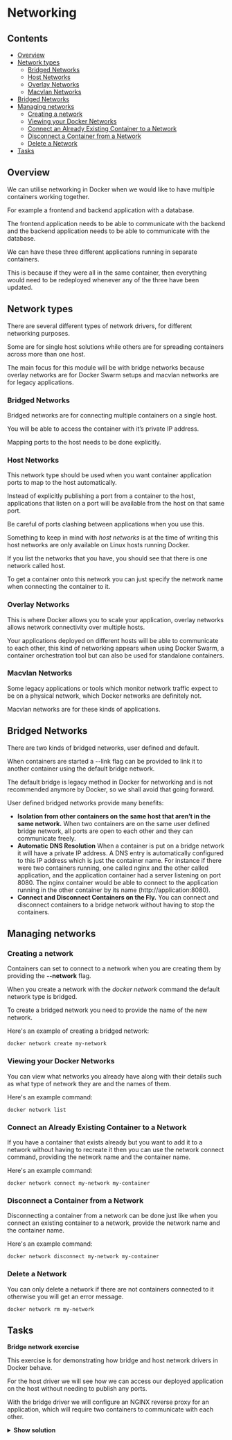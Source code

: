 # Networking

<!--TOC_START-->
## Contents
- [Overview](#overview)
- [Network types](#network-types)
	- [Bridged Networks](#bridged-networks)
	- [Host Networks](#host-networks)
	- [Overlay Networks](#overlay-networks)
	- [Macvlan Networks](#macvlan-networks)
- [Bridged Networks](#bridged-networks-1)
- [Managing networks](#managing-networks)
	- [Creating a network](#creating-a-network)
	- [Viewing your Docker Networks](#viewing-your-docker-networks)
	- [Connect an Already Existing Container to a Network](#connect-an-already-existing-container-to-a-network)
	- [Disconnect a Container from a Network](#disconnect-a-container-from-a-network)
	- [Delete a Network](#delete-a-network)
- [Tasks](#tasks)

<!--TOC_END-->
## Overview

We can utilise networking in Docker when we would like to have multiple containers working together. 

For example a frontend and backend application with a database. 

The frontend application needs to be able to communicate with the backend and the backend application needs to be able to communicate with the database.

We can have these three different applications running in separate containers. 

This is because if they were all in the same container, then everything would need to be redeployed whenever any of the three have been updated.

## Network types

There are several different types of network drivers, for different networking purposes. 

Some are for single host solutions while others are for spreading containers across more than one host. 

The main focus for this module will be with bridge networks because overlay networks are for Docker Swarm setups and macvlan networks are for legacy applications.

### Bridged Networks

Bridged networks are for connecting multiple containers on a single host. 

You will be able to access the container with it’s private IP address. 

Mapping ports to the host needs to be done explicitly.

### Host Networks

This network type should be used when you want container application ports to map to the host automatically. 

Instead of explicitly publishing a port from a container to the host, applications that listen on a port will be available from the host on that same port. 

Be careful of ports clashing between applications when you use this.

Something to keep in mind with *host networks* is at the time of writing this host networks are only available on Linux hosts running Docker. 

If you list the networks that you have, you should see that there is one network called host. 

To get a container onto this network you can just specify the network name when connecting the container to it.

### Overlay Networks

This is where Docker allows you to scale your application, overlay networks allows network connectivity over multiple hosts. 

Your applications deployed on different hosts will be able to communicate to each other, this kind of networking appears when using Docker Swarm, a container orchestration tool but can also be used for standalone containers.

### Macvlan Networks

Some legacy applications or tools which monitor network traffic expect to be on a physical network, which Docker networks are definitely not. 

Macvlan networks are for these kinds of applications.

## Bridged Networks

There are two kinds of bridged networks, user defined and default. 

When containers are started a --link flag can be provided to link it to another container using the default bridge network. 

The default bridge is legacy method in Docker for networking and is not recommended anymore by Docker, so we shall avoid that going forward.

User defined bridged networks provide many benefits:

* **Isolation from other containers on the same host that aren’t in the same network.**
  When two containers are on the same user defined bridge network, all ports are open to each other and they can communicate freely.
* **Automatic DNS Resolution**
  When a container is put on a bridge network it will have a private IP address. 
  A DNS entry is automatically configured to this IP address which is just the container name. 
  For instance if there were two containers running, one called nginx and the other called application, and the application container had a server listening on port 8080. 
  The nginx container would be able to connect to the application running in the other container by its name (http://application:8080).
* **Connect and Disconnect Containers on the Fly.**
  You can connect and disconnect containers to a bridge network without having to stop the containers.
  

## Managing networks

### Creating a network

Containers can set to connect to a network when you are creating them by providing the **--network** flag.

When you create a network with the *docker network* command the default network type is bridged. 

To create a bridged network you need to provide the name of the new network.

Here's an example of creating a bridged network:

`docker network create my-network`

### Viewing your Docker Networks

You can view what networks you already have along with their details such as what type of network they are and the names of them.

Here's an example command:

`docker network list`

### Connect an Already Existing Container to a Network

If you have a container that exists already but you want to add it to a network without having to recreate it then you can use the network connect command, providing the network name and the container name.

Here's an example command:

`docker network connect my-network my-container`

### Disconnect a Container from a Network

Disconnecting a container from a network can be done just like when you connect an existing container to a network, provide the network name and the container name.

Here's an example command:

`docker network disconnect my-network my-container`

### Delete a Network

You can only delete a network if there are not containers connected to it otherwise you will get an error message.

`docker network rm my-network`
  

## Tasks

**Bridge network exercise**

This exercise is for demonstrating how bridge and host network drivers in Docker behave. 

For the host driver we will see how we can access our deployed application on the host without needing to publish any ports. 

With the bridge driver we will configure an NGINX reverse proxy for an application, which will require two containers to communicate with each other.

<details>

<summary><b>Show solution</b></summary>

**Create a new directory**

Create a new directory called `networking_exercise`, the command to do it is:

`mkdir networking_exercise`

Change to new directory:

`cd networking_exercise`

**Create a New Bridged Network**

`docker network create my-network`

**Create an Application Container**

For this example we can use Jenkins which is a very popular CI tool that is web based, you may deploy your own application if you wish. 

Create the application container and attach it to the new bridge network.

`docker run -d --network my-network --name jenkins jenkins`

**Create an NGINX Configuration**

NGINX is another very popular tool that can address many networking issues, we’ll be using it for it’s primary purpose here, as a reverse proxy. 

We’ll need create our own config file for this **nginx.conf**.

To create the file execute:

`touch nginx.conf`

Place the following contents into the file:

```nginx
events {}
http {
    server {
        listen 80;
        location / {
            proxy_pass http://jenkins:8080;
        }
    }
}
```

**Create an NGINX Container**

We are going to pass in the configuration that we made as volume to the container, this module doesn’t explain what this is, however all you need to know at this point is that it gives the container access to the configuration file that we just created. 

The NGINX container that we create must also be attached to the network we made earlier we’ll also publish port 80 we can access NGINX from outside of the bridge network.

Here's the command to do it:

`docker run -d --network my-network -v $(pwd)/nginx.conf:/etc/nginx/nginx.conf -p 80:80 --name nginx nginx`

**Accessing Application**

You should now be able to access your application from the host, http://localhost, or if it a remote server with port 80 opened on the firewall you can just access your application via the public IP address.

When you connect to your application, traffic is going through NGINX first, it is then routed to you deployed application even though they are in separate containers. 

This made possible because both the containers are on the same bridge network.

</details>
